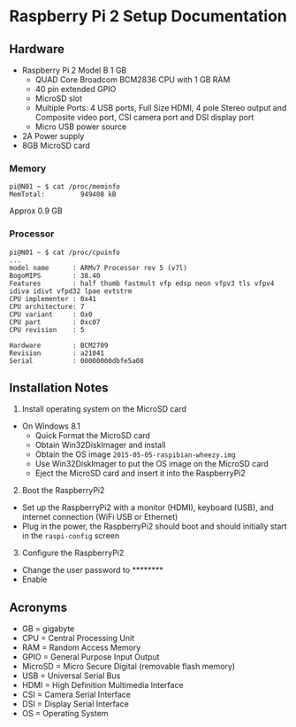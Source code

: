 # Raspberry Pi 2 Setup Documentation

## Hardware

- Raspberry Pi 2 Model B 1 GB
  - QUAD Core Broadcom BCM2836 CPU with 1 GB RAM
  - 40 pin extended GPIO
  - MicroSD slot
  - Multiple Ports: 4 USB ports, Full Size HDMI, 4 pole Stereo output and Composite video port, CSI camera port and DSI display port
  - Micro USB power source
- 2A Power supply
- 8GB MicroSD card

### Memory

```
pi@N01 ~ $ cat /proc/meminfo
MemTotal:         949408 kB
```

Approx 0.9 GB

### Processor

```
pi@N01 ~ $ cat /proc/cpuinfo
...
model name      : ARMv7 Processor rev 5 (v7l)
BogoMIPS        : 38.40
Features        : half thumb fastmult vfp edsp neon vfpv3 tls vfpv4 idiva idivt vfpd32 lpae evtstrm
CPU implementer : 0x41
CPU architecture: 7
CPU variant     : 0x0
CPU part        : 0xc07
CPU revision    : 5

Hardware        : BCM2709
Revision        : a21041
Serial          : 00000000dbfe5a08
```

## Installation Notes

1. Install operating system on the MicroSD card
  - On Windows 8.1
    - Quick Format the MicroSD card
    - Obtain Win32DiskImager and install
    - Obtain the OS image `2015-05-05-raspibian-wheezy.img`
    - Use Win32DiskImager to put the OS image on the MicroSD card
    - Eject the MicroSD card and insert it into the RaspberryPi2
2. Boot the RaspberryPi2
  - Set up the RaspberryPi2 with a monitor (HDMI), keyboard (USB), and internet connection (WiFi USB or Ethernet)
  - Plug in the power, the RaspberryPi2 should boot and should initially start in the `raspi-config` screen
3. Configure the RaspberryPi2
  - Change the user password to ********
  - Enable 

## Acronyms

- GB = gigabyte
- CPU = Central Processing Unit
- RAM = Random Access Memory
- GPIO = General Purpose Input Output
- MicroSD = Micro Secure Digital (removable flash memory)
- USB = Universal Serial Bus
- HDMI = High Definition Multimedia Interface
- CSI = Camera Serial Interface
- DSI = Display Serial Interface
- OS = Operating System

